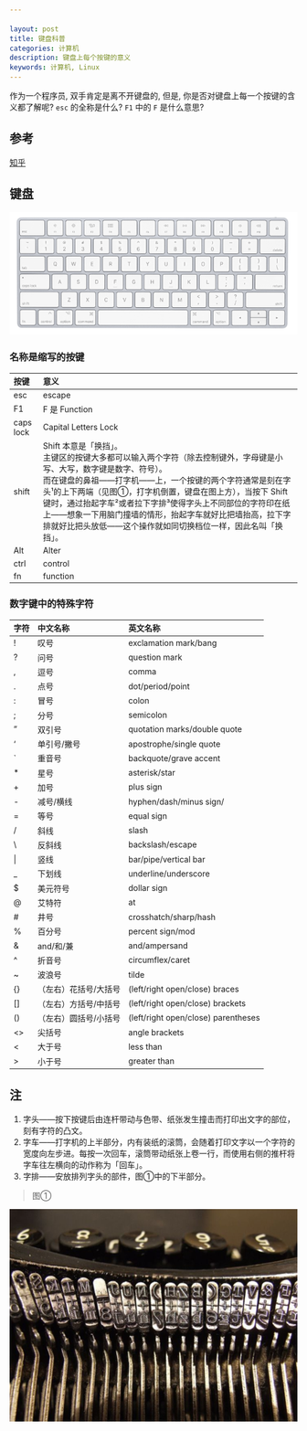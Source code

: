```yaml
---

layout: post
title: 键盘科普
categories: 计算机
description: 键盘上每个按键的意义
keywords: 计算机, Linux
---
```


作为一个程序员, 双手肯定是离不开键盘的, 但是, 你是否对键盘上每一个按键的含义都了解呢?
`esc` 的全称是什么? `F1` 中的 `F` 是什么意思?

## 参考

[知乎](https://www.zhihu.com/question/20353583)

## 键盘

![keyborad_1](/images/posts/keyborad_1.png)

### 名称是缩写的按键

| 按键       | 意义                                                                                                                                                                                                                                                                                                                                                              |
|:----------|:-----------------------------------------------------------------------------------------------------------------------------------------------------------------------------------------------------------------------------------------------------------------------------------------------------------------------------------------------------------------|
| esc       | escape                                                                                                                                                                                                                                                                                                                                                           |
| F1        | F 是 Function                                                                                                                                                                                                                                                                                                                                                    |
| caps lock | Capital Letters Lock                                                                                                                                                                                                                                                                                                                                             |
| shift     | Shift 本意是「换挡」。<br/>主键区的按键大多都可以输入两个字符（除去控制键外，字母键是小写、大写，数字键是数字、符号）。<br/>而在键盘的鼻祖——打字机——上，一个按键的两个字符通常是刻在字头¹的上下两端（见图①，打字机倒置，键盘在图上方），当按下 Shift 键时，通过抬起字车²或者拉下字排³使得字头上不同部位的字符印在纸上——想象一下用脑门撞墙的情形，抬起字车就好比把墙抬高，拉下字排就好比把头放低——这个操作就如同切换档位一样，因此名叫「换挡」。 |
| Alt       | Alter                                                                                                                                                                                                                                                                                                                                                            |
| ctrl      | control                                                                                                                                                                                                                                                                                                                                                          |
| fn        | function                                                                                                                                                                                                                                                                                                                                                         |

### 数字键中的特殊字符

| 字符 | 中文名称           | 英文名称                                               |
|:----|:------------------|:------------------------------------------------------|
| !   | 叹号               | exclamation mark/bang                                 |
| ?   | 问号               | question mark                                         |
| ,   | 逗号               | comma                                                 |
| .   | 点号               | dot/period/point                                      |
| :   | 冒号               | colon                                                 |
| ;   | 分号               | semicolon                                             |
| ”   | 双引号             | quotation marks/double quote                          |
| ‘   | 单引号/撇号         | apostrophe/single quote                               |
| `   | 重音号             | backquote/grave accent                                |
| *   | 星号               | asterisk/star                                         |
| +   | 加号               | plus sign                                             |
| -   | 减号/横线          | hyphen/dash/minus sign/                               |
| =   | 等号               | equal sign                                            |
| /   | 斜线               | slash                                                 |
| \   | 反斜线             | backslash/escape                                      |
| \|  | 竖线               | bar/pipe/vertical bar                                 |
| _   | 下划线             | underline/underscore                                  |
| $   | 美元符号           | dollar sign                                           |
| @   | 艾特符             | at                                                    |
| #   | 井号               | crosshatch/sharp/hash                                 |
| %   | 百分号             | percent sign/mod                                      |
| &   | and/和/兼          | and/ampersand                                         |
| ^   | 折音号             | circumflex/caret                                      |
| ~   | 波浪号             | tilde                                                 |
| {}  | （左右）花括号/大括号 | (left/right                   open/close) braces      |
| []  | （左右）方括号/中括号 | (left/right                   open/close) brackets    |
| ()  | （左右）圆括号/小括号 | (left/right                   open/close) parentheses |
| <>  | 尖括号             | angle brackets                                        |
| <   | 大于号             | less than                                             |
| >   | 小于号             | greater than                                          |



## 注

1. 字头——按下按键后由连杆带动与色带、纸张发生撞击而打印出文字的部位，刻有字符的凸文。
2. 字车——打字机的上半部分，内有装纸的滚筒，会随着打印文字以一个字符的宽度向左步进。每按一次回车，滚筒带动纸张上卷一行，而使用右侧的推杆将字车往左横向的动作称为「回车」。
3. 字排——安放排列字头的部件，图①中的下半部分。

> 图①

![keyborad_3](/images/posts/keyborad_3.png)
